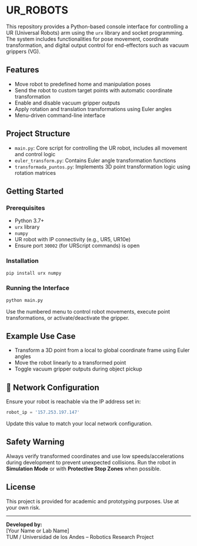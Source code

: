 # UR_ROBOTS

This repository provides a Python-based console interface for controlling a UR (Universal Robots) arm using the `urx` library and socket programming. The system includes functionalities for pose movement, coordinate transformation, and digital output control for end-effectors such as vacuum grippers (VG).

## Features

- Move robot to predefined home and manipulation poses  
- Send the robot to custom target points with automatic coordinate transformation  
- Enable and disable vacuum gripper outputs  
- Apply rotation and translation transformations using Euler angles  
- Menu-driven command-line interface  

## Project Structure

- `main.py`: Core script for controlling the UR robot, includes all movement and control logic  
- `euler_transform.py`: Contains Euler angle transformation functions  
- `transformada_puntos.py`: Implements 3D point transformation logic using rotation matrices  

## Getting Started

### Prerequisites

- Python 3.7+
- `urx` library
- `numpy`
- UR robot with IP connectivity (e.g., UR5, UR10e)
- Ensure port `30002` (for URScript commands) is open

### Installation

```bash
pip install urx numpy
```

### Running the Interface

```bash
python main.py
```

Use the numbered menu to control robot movements, execute point transformations, or activate/deactivate the gripper.

## Example Use Case

- Transform a 3D point from a local to global coordinate frame using Euler angles  
- Move the robot linearly to a transformed point  
- Toggle vacuum gripper outputs during object pickup  

## 📡 Network Configuration

Ensure your robot is reachable via the IP address set in:

```python
robot_ip = '157.253.197.147'
```

Update this value to match your local network configuration.

## Safety Warning

Always verify transformed coordinates and use low speeds/accelerations during development to prevent unexpected collisions. Run the robot in **Simulation Mode** or with **Protective Stop Zones** when possible.

## License

This project is provided for academic and prototyping purposes. Use at your own risk.

---

**Developed by:**  
[Your Name or Lab Name]  
TUM / Universidad de los Andes – Robotics Research Project
